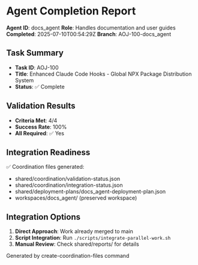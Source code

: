 # Agent Completion Report

**Agent ID**: docs_agent
**Role**: Handles documentation and user guides
**Completed**: 2025-07-10T00:54:29Z
**Branch**: AOJ-100-docs_agent

## Task Summary
- **Task ID**: AOJ-100
- **Title**: Enhanced Claude Code Hooks - Global NPX Package Distribution System
- **Status**: ✅ Complete

## Validation Results
- **Criteria Met**: 4/4
- **Success Rate**: 100%
- **All Required**: ✅ Yes

## Integration Readiness
✅ Coordination files generated:
- shared/coordination/validation-status.json
- shared/coordination/integration-status.json
- shared/deployment-plans/docs_agent-deployment-plan.json
- workspaces/docs_agent/ (preserved workspace)

## Integration Options
1. **Direct Approach**: Work already merged to main
2. **Script Integration**: Run `./scripts/integrate-parallel-work.sh`
3. **Manual Review**: Check shared/reports/ for details

Generated by create-coordination-files command